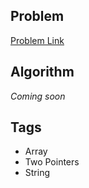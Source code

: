 ## Problem
[Problem Link](https://leetcode.com/problems/find-first-palindromic-string-in-the-array/)

## Algorithm
*Coming soon*

## Tags
 - Array
 - Two Pointers
 - String